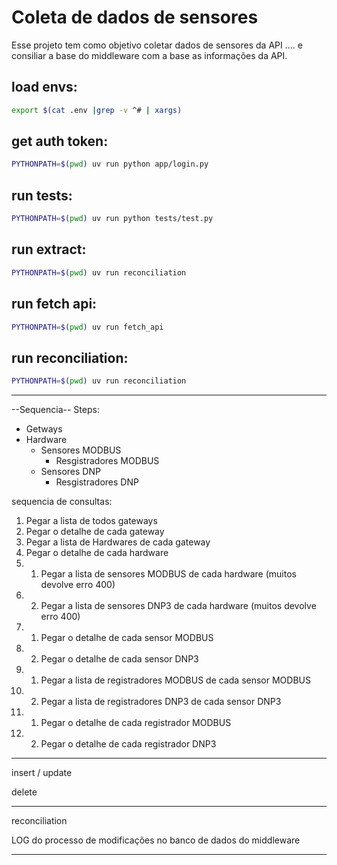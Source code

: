 # Coleta de dados de sensores

Esse projeto tem como objetivo coletar dados de sensores da API .... e consiliar a base do middleware com a base as informações da API.


## load envs:
```bash	
export $(cat .env |grep -v ^# | xargs)
```

## get auth token:
```bash
PYTHONPATH=$(pwd) uv run python app/login.py
```

## run tests:
```bash
PYTHONPATH=$(pwd) uv run python tests/test.py
```

## run extract:
```bash
PYTHONPATH=$(pwd) uv run reconciliation
```

## run fetch api:
```bash
PYTHONPATH=$(pwd) uv run fetch_api
```

## run reconciliation:
```bash
PYTHONPATH=$(pwd) uv run reconciliation
```




----

--Sequencia--
Steps:
 - Getways
  - Hardware
    - Sensores MODBUS
       - Resgistradores MODBUS
    - Sensores DNP
       - Resgistradores DNP


sequencia de consultas:
1. Pegar a lista de todos gateways
2. Pegar o detalhe de cada gateway
3. Pegar a lista de Hardwares de cada gateway
4. Pegar o detalhe de cada hardware
5. 1. Pegar a lista de sensores MODBUS de cada hardware (muitos devolve erro 400)
5. 2. Pegar a lista de sensores DNP3 de cada hardware (muitos devolve erro 400)
6. 1. Pegar o detalhe de cada sensor MODBUS
6. 2. Pegar o detalhe de cada sensor DNP3
7. 1. Pegar a lista de registradores MODBUS de cada sensor MODBUS
7. 2. Pegar a lista de registradores DNP3 de cada sensor DNP3
8. 1. Pegar o detalhe de cada registrador MODBUS
8. 2. Pegar o detalhe de cada registrador DNP3


----

insert / update

delete

----

reconciliation

LOG do processo de modificações no banco de dados do middleware

----